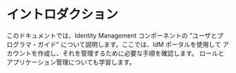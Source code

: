# イントロダクション

このドキュメントでは、Identity Management コンポーネントの
"ユーザとプログラマ・ガイド" について説明します。ここでは、IdM ポータルを使用して
アカウントを作成し、それを管理するために必要な手順を確認します。
ロールとアプリケーション管理についても学習します。
